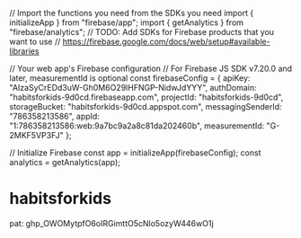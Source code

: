 // Import the functions you need from the SDKs you need
import { initializeApp } from "firebase/app";
import { getAnalytics } from "firebase/analytics";
// TODO: Add SDKs for Firebase products that you want to use
// https://firebase.google.com/docs/web/setup#available-libraries

// Your web app's Firebase configuration
// For Firebase JS SDK v7.20.0 and later, measurementId is optional
const firebaseConfig = {
  apiKey: "AIzaSyCrEDd3uW-Gh0M6O29lHFNGP-NidwJdYYY",
  authDomain: "habitsforkids-9d0cd.firebaseapp.com",
  projectId: "habitsforkids-9d0cd",
  storageBucket: "habitsforkids-9d0cd.appspot.com",
  messagingSenderId: "786358213586",
  appId: "1:786358213586:web:9a7bc9a2a8c81da202460b",
  measurementId: "G-2MKF5VP3FJ"
};

// Initialize Firebase
const app = initializeApp(firebaseConfig);
const analytics = getAnalytics(app);
# habitsforkids

pat: 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
